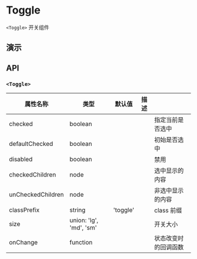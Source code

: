 # Toggle [<i class="icon icon-edit2" ></i>](https://github.com/rsuite/rsuite.github.io/blob/master/src/components/toggle/index.md)

`<Toggle>` 开关组件


## 演示

<!--{demo}-->



## API

### `<Toggle>`

| 属性名称              | 类型                     | 默认值      | 描述  |            |
|-------------------|------------------------|----------|-----|------------|
| checked           | boolean                |          |     | 指定当前是否选中   |
| defaultChecked    | boolean                |          |     | 初始是否选中     |
| disabled          | boolean                |          |     | 禁用         |
| checkedChildren   | node                   |          |     | 选中显示的内容    |
| unCheckedChildren | node                   |          |     | 非选中显示的内容   |
| classPrefix       | string                 | 'toggle' |     | class 前缀   |
| size              | union: 'lg', 'md', 'sm' |          |     | 开关大小       |
| onChange          | function               |          |     | 状态改变时的回调函数 |

